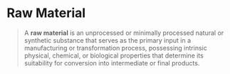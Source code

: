 # Raw Material

> A **raw material** is an unprocessed or minimally processed natural or synthetic substance that serves as the primary input in a manufacturing or transformation process, possessing intrinsic physical, chemical, or biological properties that determine its suitability for conversion into intermediate or final products.
